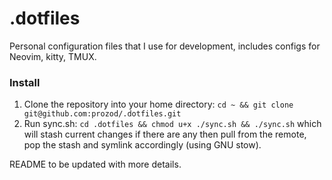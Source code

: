 # .dotfiles 
Personal configuration files that I use for development, includes configs for Neovim, kitty, TMUX.

### Install
1) Clone the repository into your home directory:
`cd ~ && git clone git@github.com:prozod/.dotfiles.git`
2) Run sync.sh: `cd .dotfiles && chmod u+x ./sync.sh && ./sync.sh` which will stash current changes if there are any then pull from the remote, pop the stash and symlink accordingly (using GNU stow).

README to be updated with more details.
